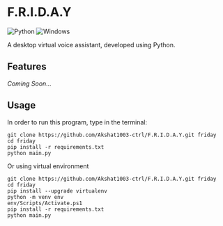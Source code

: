 # F.R.I.D.A.Y

![Python](https://img.shields.io/badge/python-3670A0?style=for-the-badge&logo=python&logoColor=ffdd54)
![Windows](https://img.shields.io/badge/Windows-0078D6?style=for-the-badge&logo=windows&logoColor=white)

A desktop virtual voice assistant, developed using Python.

## Features

*Coming Soon...*

## Usage

In order to run this program, type in the terminal:

```
git clone https://github.com/Akshat1003-ctrl/F.R.I.D.A.Y.git friday
cd friday
pip install -r requirements.txt
python main.py
```

Or using virtual environment

```
git clone https://github.com/Akshat1003-ctrl/F.R.I.D.A.Y.git friday
cd friday
pip install --upgrade virtualenv
python -m venv env
env/Scripts/Activate.ps1
pip install -r requirements.txt
python main.py
```